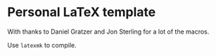 # Personal LaTeX template

With thanks to Daniel Gratzer and Jon Sterling for a lot of the macros.

Use `latexmk` to compile.